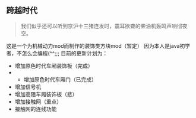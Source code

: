 ## 跨越时代

>我们似乎还可以听到京沪十三猪连发时，震耳欲聋的柴油机轰鸣声响彻夜空。

这是一个为机械动力mod而制作的装饰类方块mod（暂定）
因为本人是java初学者，不怎么会编程(^^;;;
目前的更新计划为：
* 增加原色时代车厢装饰板（完成）
*
  * 增加原色时代车厢门（已完成）
* 增加信号机
* 增加高阻车厢装饰板（悲）
* 增加接触网（重点）
* 接触网的连线功能